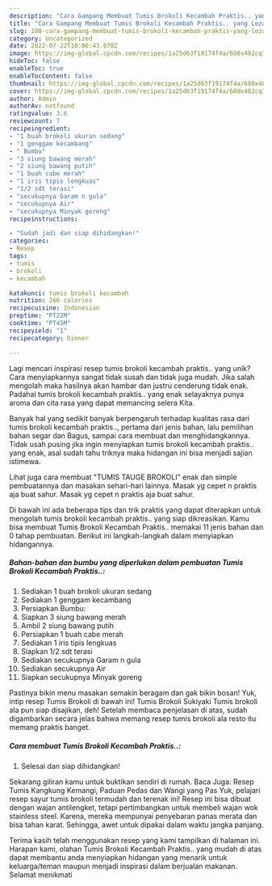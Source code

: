 ```yaml
---
description: "Cara Gampang Membuat Tumis Brokoli Kecambah Praktis.. yang Lezat"
title: "Cara Gampang Membuat Tumis Brokoli Kecambah Praktis.. yang Lezat"
slug: 100-cara-gampang-membuat-tumis-brokoli-kecambah-praktis-yang-lezat
category: Uncategorized
date: 2022-07-22T10:06:43.070Z
image: https://img-global.cpcdn.com/recipes/1a25d63f19174f4a/680x482cq70/tumis-brokoli-kecambah-praktis-foto-resep-utama.jpg
hideToc: false
enableToc: true
enableTocContent: false
thumbnail: https://img-global.cpcdn.com/recipes/1a25d63f19174f4a/680x482cq70/tumis-brokoli-kecambah-praktis-foto-resep-utama.jpg
cover: https://img-global.cpcdn.com/recipes/1a25d63f19174f4a/680x482cq70/tumis-brokoli-kecambah-praktis-foto-resep-utama.jpg
author: Admin
authorAv: notfound
ratingvalue: 3.6
reviewcount: 7
recipeingredient:
- "1 buah brokoli ukuran sedang"
- "1 genggam kecambang"
- " Bumbu"
- "3 siung bawang merah"
- "2 siung bawang putih"
- "1 buah cabe merah"
- "1 iris tipis lengkuas"
- "1/2 sdt terasi"
- "secukupnya Garam n gula"
- "secukupnya Air"
- "secukupnya Minyak goreng"
recipeinstructions:

- "Sudah jadi dan siap dihidangkan!"
categories:
- Resep
tags:
- tumis
- brokoli
- kecambah

katakunci: tumis brokoli kecambah 
nutrition: 266 calories
recipecuisine: Indonesian
preptime: "PT22M"
cooktime: "PT45M"
recipeyield: "1"
recipecategory: Dinner

---
```





Lagi mencari inspirasi resep tumis brokoli kecambah praktis.. yang unik? Cara menyiapkannya sangat tidak susah dan tidak juga mudah. Jika salah mengolah maka hasilnya akan hambar dan justru cenderung tidak enak. Padahal tumis brokoli kecambah praktis.. yang enak selayaknya punya aroma dan cita rasa yang dapat memancing selera Kita.





Banyak hal yang sedikit banyak berpengaruh terhadap kualitas rasa dari tumis brokoli kecambah praktis.., pertama dari jenis bahan, lalu pemilihan bahan segar dan Bagus, sampai cara membuat dan menghidangkannya. Tidak usah pusing jika ingin menyiapkan tumis brokoli kecambah praktis.. yang enak,      asal sudah tahu triknya maka hidangan ini bisa menjadi sajian istimewa.














Lihat juga cara membuat &#34;TUMIS TAUGE BROKOLI&#34; enak dan simple pembuatannya dan masakan sehari-hari lainnya. Masak yg cepet n praktis aja buat sahur. Masak yg cepet n praktis aja buat sahur.






Di bawah ini ada beberapa tips dan trik praktis yang dapat diterapkan untuk mengolah tumis brokoli kecambah praktis.. yang siap dikreasikan. Kamu bisa membuat Tumis Brokoli Kecambah Praktis.. memakai 11 jenis bahan dan 0 tahap pembuatan. Berikut ini langkah-langkah dalam menyiapkan hidangannya.

<!--inarticleads1-->

##### Bahan-bahan dan bumbu yang diperlukan dalam pembuatan Tumis Brokoli Kecambah Praktis..:

1. Sediakan 1 buah brokoli ukuran sedang
1. Sediakan 1 genggam kecambang
1. Persiapkan  Bumbu:
1. Siapkan 3 siung bawang merah
1. Ambil 2 siung bawang putih
1. Persiapkan 1 buah cabe merah
1. Sediakan 1 iris tipis lengkuas
1. Siapkan 1/2 sdt terasi
1. Sediakan secukupnya Garam n gula
1. Sediakan secukupnya Air
1. Siapkan secukupnya Minyak goreng


Pastinya bikin menu masakan semakin beragam dan gak bikin bosan! Yuk, intip resep Tumis Brokoli di bawah ini! Tumis Brokoli Sukiyaki Tumis brokoli ala pun siap disajikan, deh! Setelah membaca penjelasan di atas, sudah digambarkan secara jelas bahwa memang resep tumis brokoli ala resto itu memang praktis banget. 

<!--inarticleads2-->

##### Cara membuat Tumis Brokoli Kecambah Praktis..:


1. Selesai dan siap dihidangkan!

Sekarang giliran kamu untuk buktikan sendiri di rumah. Baca Juga: Resep Tumis Kangkung Kemangi, Paduan Pedas dan Wangi yang Pas Yuk, pelajari resep sayur tumis brokoli termudah dan terenak ini! Resep ini bisa dibuat dengan wajan antilengket, tetapi pertimbangkan untuk membeli wajan wok stainless steel. Karena, mereka mempunyai penyebaran panas merata dan bisa tahan karat. Sehingga, awet untuk dipakai dalam waktu jangka panjang. 

Terima kasih telah menggunakan resep yang kami tampilkan di halaman ini. Harapan kami, olahan Tumis Brokoli Kecambah Praktis.. yang mudah di atas dapat membantu anda menyiapkan hidangan yang menarik untuk keluarga/teman maupun menjadi inspirasi dalam berjualan makanan. Selamat menikmati
